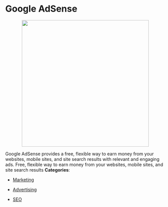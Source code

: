 # Google AdSense

<p align="center">
    <img width="400" src="https://raw.githubusercontent.com/awesome-apis/awesome-apis/apis/google-adsense/logo_256x256.png" />
</p>


Google AdSense provides a free, flexible way to earn money from your websites, mobile sites, and site search results with relevant and engaging ads. Free, flexible way to earn money from your websites, mobile sites, and site search results
**Categories**:

- [Marketing](https://github/awesome-apis/awesome-apis#marketing)

- [Advertising](https://github/awesome-apis/awesome-apis#advertising)

- [SEO](https://github/awesome-apis/awesome-apis#seo)



